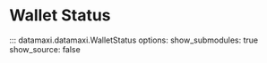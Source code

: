# Wallet Status

::: datamaxi.datamaxi.WalletStatus
    options:
      show_submodules: true
      show_source: false
